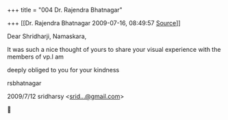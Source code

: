 +++
title = "004 Dr. Rajendra Bhatnagar"

+++
[[Dr. Rajendra Bhatnagar	2009-07-16, 08:49:57 [Source](https://groups.google.com/g/bvparishat/c/LZDOVbNhc_A)]]



Dear Shridharji, Namaskara,



It was such a nice thought of yours to share your visual experience with the members of vp.I am

deeply obliged to you for your kindness



rsbhatnagar  
  

2009/7/12 sridharsy \<[srid...@gmail.com]()\>



